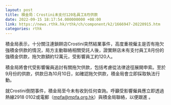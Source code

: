 ```yaml
---
layout: post
title: 積金局：Crostini未支付120名員工8月供款
date: 2022-09-15 18:17:54.000000000 +08:00
link: https://news.rthk.hk/rthk/ch/component/k2/1666947-20220915.htm
categories: rthk
---
```


積金局表示，十分關注連鎖餅店Crostini突然結業事件，高度重視僱主是否有拖欠強積金供款的情況，局方主動聯絡相關受託人後，證實餅店未有支付員工8月份的強積金供款，拖欠款額約12萬元，受影響員工約120人。

積金局將會代受影響僱員追討有關拖欠供款，包括考慮從法律途徑展開申索。至於9月份的供款，供款日為10月10日，如確認拖欠供款，積金局會立即採取執法行動。

就Crostini倒閉事件，積金局至今未有收到任何查詢。呼籲受影響僱員應立即透過熱線2918 0102或電郵（mpfa@mpfa.org.hk）與積金局聯絡，以便跟進 。
